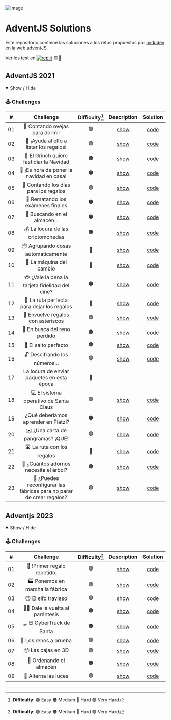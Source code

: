 ![image](https://github.com/daldev14/adventjs/assets/49620375/09e896ec-e991-495a-9b90-0774f41de0b4)

# AdventJS Solutions

Este repositorio contiene las soluciones a los retos propuestos por [midudev](https://github.com/midudev) en la web [adventJS](https://adventjs.dev/es).

Ver los test en [![replit](https://img.shields.io/badge/replit-0e1525?style=for-the-badge&logo=replit)](https://replit.com/@Amaya-14/adventjs) 🏗️👷

## AdventJS 2021

<details open>

<summary>Show / Hide</summary>

### 🕹️ Challenges

|   #   |                              Challenge                              | Difficulty[^1] |                   Description                   |           Solution           |
| :---: | :-----------------------------------------------------------------: | :------------: | :---------------------------------------------: | :--------------------------: |
|  01   |                    🐑 Contando ovejas para dormir                    |       🟢        | [show](https://2021.adventjs.dev/challenges/01) | [code](./2021/challenge-01/) |
|  02   |               🎅 ¡Ayuda al elfo a listar los regalos!                |       🟢        | [show](https://2021.adventjs.dev/challenges/02) | [code](./2021/challenge-02/) |
|  03   |               🎅 El Grinch quiere fastidiar la Navidad               |       🟠        | [show](https://2021.adventjs.dev/challenges/03) | [code](./2021/challenge-03/) |
|  04   |               🎄 ¡Es hora de poner la navidad en casa!               |       🟠        | [show](https://2021.adventjs.dev/challenges/04) | [code](./2021/challenge-04/) |
|  05   |                🎁 Contando los días para los regalos                 |       🟢        | [show](https://2021.adventjs.dev/challenges/05) | [code](./2021/challenge-05/) |
|  06   |                  🧮 Rematando los exámenes finales                   |       🟠        | [show](https://2021.adventjs.dev/challenges/06) | [code](./2021/challenge-06/) |
|  07   |                     🏪 Buscando en el almacén...                     |       🟠        | [show](https://2021.adventjs.dev/challenges/07) | [code](./2021/challenge-07/) |
|  08   |                  💰 La locura de las criptomonedas                   |       🟠        | [show](https://2021.adventjs.dev/challenges/08) | [code](./2021/challenge-08/) |
|  09   |                  📦 Agrupando cosas automáticamente                  |       🔴        | [show](https://2021.adventjs.dev/challenges/09) | [code](./2021/challenge-09/) |
|  10   |                       🏦 La máquina del cambio                       |       🔴        | [show](https://2021.adventjs.dev/challenges/10) | [code](./2021/challenge-10/) |
|  11   |           💳 ¿Vale la pena la tarjeta fidelidad del cine?            |       🟠        | [show](https://2021.adventjs.dev/challenges/11) | [code](./2021/challenge-11/) |
|  12   |              🚧 La ruta perfecta para dejar los regalos              |       🔴        | [show](https://2021.adventjs.dev/challenges/12) | [code](./2021/challenge-12/) |
|  13   |                  🎁 Envuelve regalos con asteriscos                  |       🟢        | [show](https://2021.adventjs.dev/challenges/13) | [code](./2021/challenge-13/) |
|  14   |                     🦌 En busca del reno perdido                     |       🟠        | [show](https://2021.adventjs.dev/challenges/14) | [code](./2021/challenge-14/) |
|  15   |                         🦘 El salto perfecto                         |       🟠        | [show](https://2021.adventjs.dev/challenges/15) | [code](./2021/challenge-15/) |
|  16   |                    🔓 Descifrando los números...                     |       🟢        | [show](https://2021.adventjs.dev/challenges/16) | [code](./2021/challenge-16/) |
|  17   |             La locura de enviar paquetes en esta época              |       🔴        |                                                 |                              |
|  18   |                💻 El sistema operativo de Santa Claus                |       🟢        | [show](https://2021.adventjs.dev/challenges/18) | [code](./2021/challenge-18/) |
|  19   |                 ¿Qué deberíamos aprender en Platzi?                 |       🟠        | [show](https://2021.adventjs.dev/challenges/19) | [code](./2021/challenge-19/) |
|  20   |                  ✉️ ¿Una carta de pangramas? ¡QUÉ!                   |       🟢        | [show](https://2021.adventjs.dev/challenges/20) | [code](./2021/challenge-20/) |
|  21   |                      🛣️ La ruta con los regalos                      |       🔴        | [show](https://2021.adventjs.dev/challenges/21) | [code](./2021/challenge-21/) |
|  22   |                🎄 ¿Cuántos adornos necesita el árbol?                |       🟠        | [show](https://2021.adventjs.dev/challenges/22) | [code](./2021/challenge-22/) |
|  23   | 🎁 ¿Puedes reconfigurar las fábricas para no parar de crear regalos? |       🟣        | [show](https://2021.adventjs.dev/challenges/23) | [code](./2021/challenge-23/) |

</details>

<!-- ## Adventjs 2022

<details open>

<summary>Show / Hide</summary>

### 🕹️ Challenges

|   #   |                Challenge                 | Difficulty[^1] |     Source      |
| :---: | :--------------------------------------: | :------------: | :-------------: |
|  01   |   Automating Christmas gift wrapping!    |       🟢        | [code](./2022/) |
|  02   |  Nobody wants to do extra hours at work  |       🟢        | [code](./2022/) |
|  03   | How many packs of gifts can Santa carry? |       🟢        | [code](./2022/) |
|  04   |     Box inside a box and another...      |       🟠        | [code](./2022/) |
|  05   |         Optimizing Santa's trips         |       🔴        | [code](./2022/) |
|  06   |        Creating xmas decorations         |       🟠        | [code](./2022/) |
|  07   |          Doing gifts inventory           |       🟢        | [code](./2022/) |
|  08   |           We need a mechanic!            |       🟠        | [code](./2022/) |
|  09   |            Crazy Xmas lights             |       🟢        | [code](./2022/) |
|  10   |       The Santa Claus sleigh jump        |       🟠        | [code](./2022/) |
|  11   |       Santa Claus is Scrum Master        |       🔴        | [code](./2022/) |
|  12   |          Electric sleighs, wow!          |       🟠        | [code](./2022/) |
|  13   |      Backups for Santa Claus files       |       🟢        | [code](./2022/) |
|  14   |              The best path               |       🟠        | [code](./2022/) |
|  15   |      Decorating the Christmas tree       |       🟠        | [code](./2022/) |
|  16   |       Fixing Santa Claus' letters        |       🔴        | [code](./2022/) |
|  17   |          Carrying gifts in bags          |       🟠        | [code](./2022/) |
|  18   |            We ran out of ink!            |       🟢        | [code](./2022/) |
|  19   |            Sorting the toys!             |       🟢        | [code](./2022/) |
|  20   |          More challenging trips          |       🔴        | [code](./2022/) |
|  21   |         Creating the gifts table         |       🟠        | [code](./2022/) |
|  22   |            The lights in sync            |       🟢        | [code](./2022/) |
|  23   |           Santa Claus Compiler           |       🔴        | [code](./2022/) |
|  24   |       The last challenge is a maze       |       🔴        | [code](./2022/) |

</details> -->

## Adventjs 2023

<details open>

<summary>Show / Hide</summary>

### 🕹️ Challenges

|   #   |            Challenge            | Difficulty[^1] |                    Description                    |          Solution           |
| :---: | :-----------------------------: | :------------: | :-----------------------------------------------: | :-------------------------: |
|  01   |   🎁 !Primer regalo repetido¡    |       🟢        | [show](https://adventjs.dev/es/challenges/2023/1) | [code](./2023/challenge01/) |
|  02   | 🏭 Ponemos en marcha la fábrica  |       🟢        | [show](https://adventjs.dev/es/challenges/2023/2) | [code](./2023/challenge02/) |
|  03   |       😏 El elfo travieso        |       🟢        | [show](https://adventjs.dev/es/challenges/2023/3) | [code](./2023/challenge03/) |
|  04   | 😵‍💫 Dale la vuelta al paréntesis |       🟠        | [show](https://adventjs.dev/es/challenges/2023/4) | [code](./2023/challenge04/) |
|  05   |    🛷 El CyberTruck de Santa     |       🟠        | [show](https://adventjs.dev/es/challenges/2023/5) | [code](./2023/challenge05/) |
|  06   |      🦌 Los renos a prueba       |       🟢        | [show](https://adventjs.dev/es/challenges/2023/6) | [code](./2023/challenge06/) |
|  07   |        📦 Las cajas en 3D        |       🟢        | [show](https://adventjs.dev/es/challenges/2023/7) | [code](./2023/challenge07/) |
|  08   |     🏬 Ordenando el almacén      |       🟠        | [show](https://adventjs.dev/es/challenges/2023/8) | [code](./2023/challenge08/) |
|  09   |       🚦 Alterna las luces       |       🟢        | [show](https://adventjs.dev/es/challenges/2023/9) | [code](./2023/challenge09/) |

</details>

---

[^1]: **Difficulty**: 🟢 Easy 🟠 Medium 🔴 Hard 🟣 Very Hard

